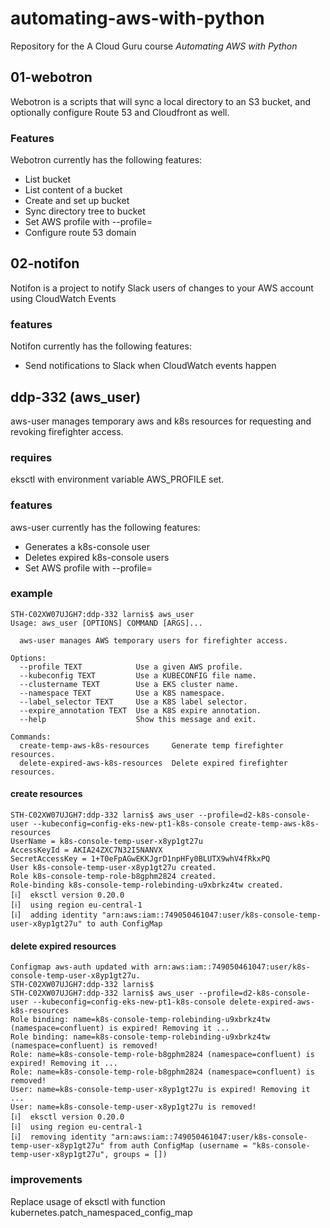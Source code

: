 # automating-aws-with-python

Repository for the A Cloud Guru course *Automating AWS with Python*

## 01-webotron

Webotron is a scripts that will sync a local directory
to an S3 bucket, and optionally configure Route 53
and Cloudfront as well.

### Features

Webotron currently has the following features:

- List bucket
- List content of a bucket
- Create and set up bucket
- Sync directory tree to bucket
- Set AWS profile with --profile=<profileName>
- Configure route 53 domain


## 02-notifon

Notifon is a project to notify Slack users of changes to your AWS account
using CloudWatch Events

### features

Notifon currently has the following features:

- Send notifications to Slack when CloudWatch events happen


## ddp-332 (aws_user)

aws-user manages temporary aws and k8s resources for requesting and revoking firefighter access.

### requires

eksctl with environment variable AWS_PROFILE set.

### features

aws-user currently has the following features:
- Generates a k8s-console user
- Deletes expired k8s-console users
- Set AWS profile with --profile=

### example

```
STH-C02XW07UJGH7:ddp-332 larnis$ aws_user
Usage: aws_user [OPTIONS] COMMAND [ARGS]...

  aws-user manages AWS temporary users for firefighter access.

Options:
  --profile TEXT            Use a given AWS profile.
  --kubeconfig TEXT         Use a KUBECONFIG file name.
  --clustername TEXT        Use a EKS cluster name.
  --namespace TEXT          Use a K8S namespace.
  --label_selector TEXT     Use a K8S label selector.
  --expire_annotation TEXT  Use a K8S expire annotation.
  --help                    Show this message and exit.

Commands:
  create-temp-aws-k8s-resources     Generate temp firefighter resources.
  delete-expired-aws-k8s-resources  Delete expired firefighter resources.
```

#### create resources

```
STH-C02XW07UJGH7:ddp-332 larnis$ aws_user --profile=d2-k8s-console-user --kubeconfig=config-eks-new-pt1-k8s-console create-temp-aws-k8s-resources
UserName = k8s-console-temp-user-x8yp1gt27u
AccessKeyId = AKIA24ZXC7N32I5NANVX
SecretAccessKey = 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
User k8s-console-temp-user-x8yp1gt27u created.
Role k8s-console-temp-role-b8gphm2824 created.
Role-binding k8s-console-temp-rolebinding-u9xbrkz4tw created.
[ℹ]  eksctl version 0.20.0
[ℹ]  using region eu-central-1
[ℹ]  adding identity "arn:aws:iam::749050461047:user/k8s-console-temp-user-x8yp1gt27u" to auth ConfigMap
```

#### delete expired resources

```
Configmap aws-auth updated with arn:aws:iam::749050461047:user/k8s-console-temp-user-x8yp1gt27u.
STH-C02XW07UJGH7:ddp-332 larnis$
STH-C02XW07UJGH7:ddp-332 larnis$ aws_user --profile=d2-k8s-console-user --kubeconfig=config-eks-new-pt1-k8s-console delete-expired-aws-k8s-resources
Role binding: name=k8s-console-temp-rolebinding-u9xbrkz4tw (namespace=confluent) is expired! Removing it ...
Role binding: name=k8s-console-temp-rolebinding-u9xbrkz4tw (namespace=confluent) is removed!
Role: name=k8s-console-temp-role-b8gphm2824 (namespace=confluent) is expired! Removing it ...
Role: name=k8s-console-temp-role-b8gphm2824 (namespace=confluent) is removed!
User: name=k8s-console-temp-user-x8yp1gt27u is expired! Removing it ...
User: name=k8s-console-temp-user-x8yp1gt27u is removed!
[ℹ]  eksctl version 0.20.0
[ℹ]  using region eu-central-1
[ℹ]  removing identity "arn:aws:iam::749050461047:user/k8s-console-temp-user-x8yp1gt27u" from auth ConfigMap (username = "k8s-console-temp-user-x8yp1gt27u", groups = [])
```

### improvements

Replace usage of eksctl with function kubernetes.patch_namespaced_config_map
